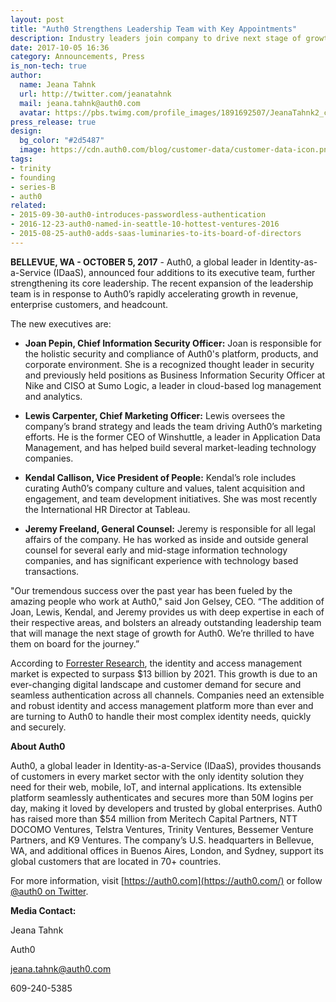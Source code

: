 ```yaml
---
layout: post
title: "Auth0 Strengthens Leadership Team with Key Appointments"
description: Industry leaders join company to drive next stage of growth
date: 2017-10-05 16:36
category: Announcements, Press
is_non-tech: true
author:
  name: Jeana Tahnk
  url: http://twitter.com/jeanatahnk
  mail: jeana.tahnk@auth0.com
  avatar: https://pbs.twimg.com/profile_images/1891692507/JeanaTahnk2_crop_400x400.jpg
press_release: true
design:
  bg_color: "#2d5487"
  image: https://cdn.auth0.com/blog/customer-data/customer-data-icon.png
tags: 
- trinity
- founding
- series-B
- auth0
related:
- 2015-09-30-auth0-introduces-passwordless-authentication
- 2016-12-23-auth0-named-in-seattle-10-hottest-ventures-2016
- 2015-08-25-auth0-adds-saas-luminaries-to-its-board-of-directors
---
```

**BELLEVUE, WA - OCTOBER 5, 2017** - Auth0, a global leader in Identity-as-a-Service (IDaaS), announced four additions to its executive team, further strengthening its core leadership. The recent expansion of the leadership team is in response to Auth0’s rapidly accelerating growth in revenue, enterprise customers, and headcount. 

The new executives are: 

* **Joan Pepin, Chief Information Security Officer:** Joan is responsible for the holistic security and compliance of Auth0's platform, products, and corporate environment. She is a recognized thought leader in security and previously held positions as Business Information Security Officer at Nike and CISO at Sumo Logic, a leader in cloud-based log management and analytics. 

* **Lewis Carpenter, Chief Marketing Officer:** Lewis oversees the company’s brand strategy and leads the team driving Auth0’s marketing efforts. He is the former CEO of Winshuttle, a leader in Application Data Management, and has helped build several market-leading technology companies.

* **Kendal Callison, Vice President of People:** Kendal’s role includes curating Auth0’s company culture and values, talent acquisition and engagement, and team development initiatives. She was most recently the International HR Director at Tableau. 

* **Jeremy Freeland, General Counsel:** Jeremy is responsible for all legal affairs of the company. He has worked as inside and outside general counsel for several early and mid-stage information technology companies, and has significant experience with technology based transactions. 

"Our tremendous success over the past year has been fueled by the amazing people who work at Auth0," said Jon Gelsey, CEO. “The addition of Joan, Lewis, Kendal, and Jeremy provides us with deep expertise in each of their respective areas, and bolsters an already outstanding leadership team that will manage the next stage of growth for Auth0. We’re thrilled to have them on board for the journey.” 

According to [Forrester Research](https://www.forrester.com/report/The+IAM+Market+Will+Surpass+13+Billion+By+2021/-/E-RES138932?objectid=RES138932 ), the identity and access management market is expected to surpass $13 billion by 2021. This growth is due to an ever-changing digital landscape and customer demand for secure and seamless authentication across all channels. Companies need an extensible and robust identity and access management platform more than ever and are turning to Auth0 to handle their most complex identity needs, quickly and securely. 

**About Auth0**

Auth0, a global leader in Identity-as-a-Service (IDaaS), provides thousands of customers in every market sector with the only identity solution they need for their web, mobile, IoT, and internal applications. Its extensible platform seamlessly authenticates and secures more than 50M logins per day, making it loved by developers and trusted by global enterprises. Auth0 has raised more than $54 million from Meritech Capital Partners, NTT DOCOMO Ventures, Telstra Ventures, Trinity Ventures, Bessemer Venture Partners, and K9 Ventures. The company’s U.S. headquarters in Bellevue, WA, and additional offices in Buenos Aires, London, and Sydney, support its global customers that are located in 70+ countries.

For more information, visit [https://auth0.com](https://auth0.com/) or follow [@auth0 on Twitter](https://twitter.com/auth0).

**Media Contact:**

Jeana Tahnk

Auth0

[jeana.tahnk@auth0.com](mailto:jeana.tahnk@auth0.com)

609-240-5385

